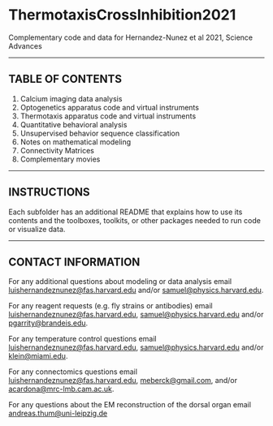 # ThermotaxisCrossInhibition2021
Complementary code and data for Hernandez-Nunez et al 2021, Science Advances

----------------------------------------------------------
TABLE OF CONTENTS
----------------------------------------------------------

1. Calcium imaging data analysis
2. Optogenetics apparatus code and virtual instruments
3. Thermotaxis apparatus code and virtual instruments 
4. Quantitative behavioral analysis
5. Unsupervised behavior sequence classification
6. Notes on mathematical modeling
7. Connectivity Matrices
8. Complementary movies

----------------------------------------------------------
INSTRUCTIONS
----------------------------------------------------------

Each subfolder has an additional README that explains how
to use its contents and the toolboxes, toolkits, or other 
packages needed to run code or visualize data.


----------------------------------------------------------
CONTACT INFORMATION
----------------------------------------------------------

For any additional questions about modeling or data analysis
email luishernandeznunez@fas.harvard.edu and/or
samuel@physics.harvard.edu.

For any reagent requests (e.g. fly strains or antibodies)
email luishernandeznunez@fas.harvard.edu,
samuel@physics.harvard.edu and/or pgarrity@brandeis.edu.

For any temperature control questions email
luishernandeznunez@fas.harvard.edu,
samuel@physics.harvard.edu and/or klein@miami.edu.

For any connectomics questions email
luishernandeznunez@fas.harvard.edu, meberck@gmail.com,
and/or acardona@mrc-lmb.cam.ac.uk.

For any questions about the EM reconstruction of the
dorsal organ email andreas.thum@uni-leipzig.de 



